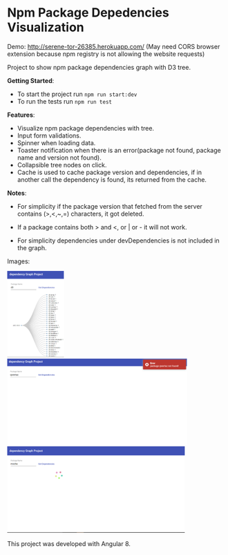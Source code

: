 # Npm Package Depedencies Visualization

Demo: http://serene-tor-26385.herokuapp.com/
(May need CORS browser extension because npm registry is 
not allowing the website requests)


Project to show npm package dependencies graph with D3 tree.

**Getting Started**:
 * To start the project run `npm run start:dev`
 * To run the tests run `npm run test`

**Features**:
* Visualize npm package dependencies with tree.
* Input form validations.
* Spinner when loading data.
* Toaster notification when there is an error(package not found, package name and version not found).
* Collapsible tree nodes on click. 
* Cache is used to cache package version and dependencies, if in another call 
the dependency is found, its returned from the cache.

**Notes**:
* For simplicity if the package version that fetched from the server contains (>,<,~,=) characters, it got deleted.

* If a package contains both > and <, or | or - it will not work.

* For simplicity dependencies under devDependencies is not included in the graph.

Images:

<img src="images/1.PNG" alt="img1" height="200">

<img src="images/2.PNG" alt="img2" height="200">

<img src="images/3.PNG" alt="img3" height="200">


This project was developed with Angular 8.

